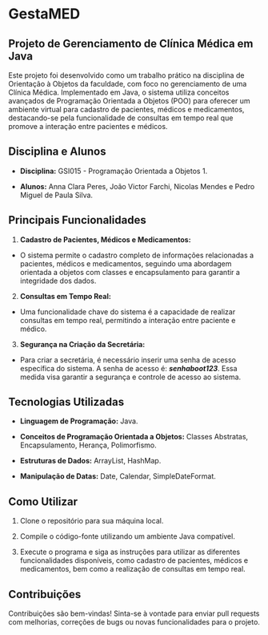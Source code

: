 # GestaMED

## Projeto de Gerenciamento de Clínica Médica em Java
Este projeto foi desenvolvido como um trabalho prático na disciplina de Orientação à Objetos da faculdade, com foco no gerenciamento de uma Clínica Médica. Implementado em Java, o sistema utiliza conceitos avançados de Programação Orientada a Objetos (POO) para oferecer um ambiente virtual para cadastro de pacientes, médicos e medicamentos, destacando-se pela funcionalidade de consultas em tempo real que promove a interação entre pacientes e médicos.

## Disciplina e Alunos
- **Disciplina:** GSI015 - Programação Orientada a Objetos 1.

- **Alunos:** Anna Clara Peres, João Victor Farchi, Nicolas Mendes e Pedro Miguel de Paula Silva.

## Principais Funcionalidades
1. **Cadastro de Pacientes, Médicos e Medicamentos:**
- O sistema permite o cadastro completo de informações relacionadas a pacientes, médicos e medicamentos, seguindo uma abordagem orientada a objetos com classes e encapsulamento para garantir a integridade dos dados.

2. **Consultas em Tempo Real:**
- Uma funcionalidade chave do sistema é a capacidade de realizar consultas em tempo real, permitindo a interação entre paciente e médico.

3. **Segurança na Criação da Secretária:**
- Para criar a secretária, é necessário inserir uma senha de acesso específica do sistema. A senha de acesso é: **_senhaboot123_**. Essa medida visa garantir a segurança e controle de acesso ao sistema.

## Tecnologias Utilizadas
- **Linguagem de Programação:** Java. 

- **Conceitos de Programação Orientada a Objetos:** Classes Abstratas, Encapsulamento, Herança, Polimorfismo.

- **Estruturas de Dados:** ArrayList, HashMap. 

- **Manipulação de Datas:** Date, Calendar, SimpleDateFormat. 

## Como Utilizar
1. Clone o repositório para sua máquina local.

2. Compile o código-fonte utilizando um ambiente Java compatível.

3. Execute o programa e siga as instruções para utilizar as diferentes funcionalidades disponíveis, como cadastro de pacientes, médicos e medicamentos, bem como a realização de consultas em tempo real. 

## Contribuições
Contribuições são bem-vindas! Sinta-se à vontade para enviar pull requests com melhorias, correções de bugs ou novas funcionalidades para o projeto.
